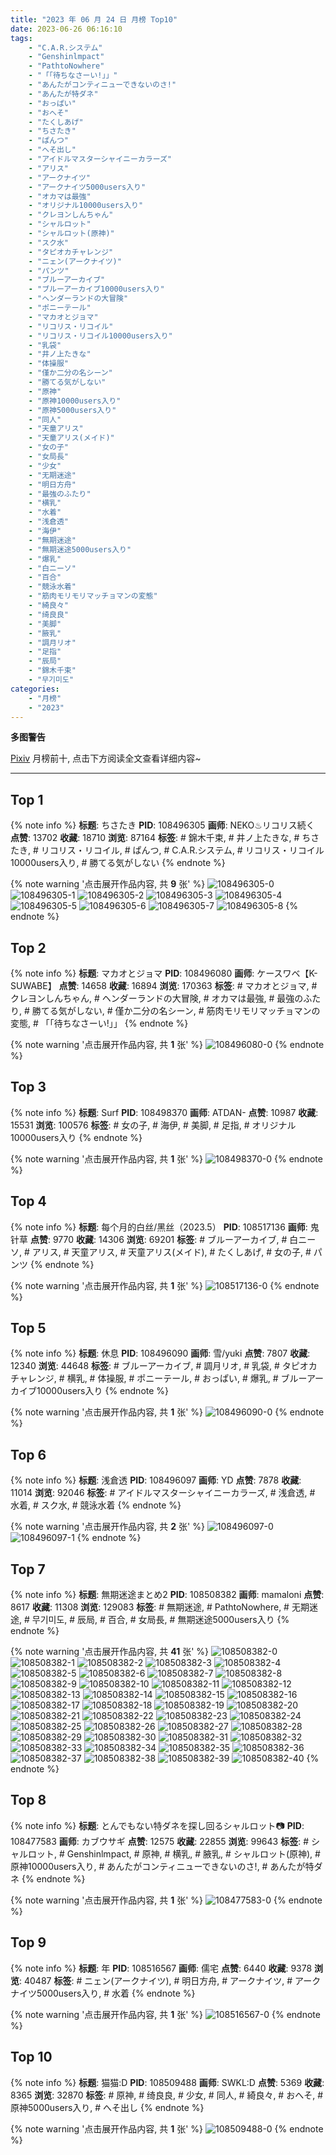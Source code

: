 ```yaml
---
title: "2023 年 06 月 24 日 月榜 Top10"
date: 2023-06-26 06:16:10
tags:
    - "C.A.R.システム"
    - "Genshinlmpact"
    - "PathtoNowhere"
    - "「「待ちなさーい!」」"
    - "あんたがコンティニューできないのさ!"
    - "あんたが特ダネ"
    - "おっぱい"
    - "おへそ"
    - "たくしあげ"
    - "ちさたき"
    - "ぱんつ"
    - "へそ出し"
    - "アイドルマスターシャイニーカラーズ"
    - "アリス"
    - "アークナイツ"
    - "アークナイツ5000users入り"
    - "オカマは最強"
    - "オリジナル10000users入り"
    - "クレヨンしんちゃん"
    - "シャルロット"
    - "シャルロット(原神)"
    - "スク水"
    - "タピオカチャレンジ"
    - "ニェン(アークナイツ)"
    - "パンツ"
    - "ブルーアーカイブ"
    - "ブルーアーカイブ10000users入り"
    - "ヘンダーランドの大冒険"
    - "ポニーテール"
    - "マカオとジョマ"
    - "リコリス・リコイル"
    - "リコリス・リコイル10000users入り"
    - "乳袋"
    - "井ノ上たきな"
    - "体操服"
    - "僅か二分の名シーン"
    - "勝てる気がしない"
    - "原神"
    - "原神10000users入り"
    - "原神5000users入り"
    - "同人"
    - "天童アリス"
    - "天童アリス(メイド)"
    - "女の子"
    - "女局長"
    - "少女"
    - "无期迷途"
    - "明日方舟"
    - "最強のふたり"
    - "横乳"
    - "水着"
    - "浅倉透"
    - "海伊"
    - "無期迷途"
    - "無期迷途5000users入り"
    - "爆乳"
    - "白ニーソ"
    - "百合"
    - "競泳水着"
    - "筋肉モリモリマッチョマンの変態"
    - "綺良々"
    - "绮良良"
    - "美脚"
    - "腋乳"
    - "調月リオ"
    - "足指"
    - "辰局"
    - "錦木千束"
    - "무기미도"
categories:
    - "月榜"
    - "2023"
---
```


<i class="fa fa-triangle-exclamation"></i>**多图警告**<i class="fa fa-triangle-exclamation"></i>

[Pixiv](https://www.pixiv.net/) 月榜前十, 点击下方阅读全文查看详细内容~

<!-- more -->

---

## Top 1

{% note info %}
**标题**: ちさたき
**PID**: 108496305 **画师**: NEKO♨リコリス続く
**点赞**: 13702 **收藏**: 18710 **浏览**: 87164
**标签**: # 錦木千束, # 井ノ上たきな, # ちさたき, # リコリス・リコイル, # ぱんつ, # C.A.R.システム, # リコリス・リコイル10000users入り, # 勝てる気がしない
{% endnote %}

{% note warning '点击展开作品内容, 共 **9** 张' %}
![108496305-0](https://i.pixiv.re/img-original/img/2023/06/06/01/12/12/108496305_p0.jpg)
![108496305-1](https://i.pixiv.re/img-original/img/2023/06/06/01/12/12/108496305_p1.jpg)
![108496305-2](https://i.pixiv.re/img-original/img/2023/06/06/01/12/12/108496305_p2.jpg)
![108496305-3](https://i.pixiv.re/img-original/img/2023/06/06/01/12/12/108496305_p3.jpg)
![108496305-4](https://i.pixiv.re/img-original/img/2023/06/06/01/12/12/108496305_p4.jpg)
![108496305-5](https://i.pixiv.re/img-original/img/2023/06/06/01/12/12/108496305_p5.jpg)
![108496305-6](https://i.pixiv.re/img-original/img/2023/06/06/01/12/12/108496305_p6.jpg)
![108496305-7](https://i.pixiv.re/img-original/img/2023/06/06/01/12/12/108496305_p7.jpg)
![108496305-8](https://i.pixiv.re/img-original/img/2023/06/06/01/12/12/108496305_p8.jpg)
{% endnote %}

## Top 2

{% note info %}
**标题**: マカオとジョマ
**PID**: 108496080 **画师**: ケースワベ【K-SUWABE】
**点赞**: 14658 **收藏**: 16894 **浏览**: 170363
**标签**: # マカオとジョマ, # クレヨンしんちゃん, # ヘンダーランドの大冒険, # オカマは最強, # 最強のふたり, # 勝てる気がしない, # 僅か二分の名シーン, # 筋肉モリモリマッチョマンの変態, # 「「待ちなさーい!」」
{% endnote %}

{% note warning '点击展开作品内容, 共 **1** 张' %}
![108496080-0](https://i.pixiv.re/img-original/img/2023/05/28/00/01/13/108496080_p0.jpg)
{% endnote %}

## Top 3

{% note info %}
**标题**: Surf
**PID**: 108498370 **画师**: ATDAN-
**点赞**: 10987 **收藏**: 15531 **浏览**: 100576
**标签**: # 女の子, # 海伊, # 美脚, # 足指, # オリジナル10000users入り
{% endnote %}

{% note warning '点击展开作品内容, 共 **1** 张' %}
![108498370-0](https://i.pixiv.re/img-original/img/2023/05/28/17/34/16/108498370_p0.jpg)
{% endnote %}

## Top 4

{% note info %}
**标题**: 每个月的白丝/黑丝（2023.5）
**PID**: 108517136 **画师**: 鬼针草
**点赞**: 9770 **收藏**: 14306 **浏览**: 69201
**标签**: # ブルーアーカイブ, # 白ニーソ, # アリス, # 天童アリス, # 天童アリス(メイド), # たくしあげ, # 女の子, # パンツ
{% endnote %}

{% note warning '点击展开作品内容, 共 **1** 张' %}
![108517136-0](https://i.pixiv.re/img-original/img/2023/05/28/18/18/07/108517136_p0.jpg)
{% endnote %}

## Top 5

{% note info %}
**标题**: 休息
**PID**: 108496090 **画师**: 雪/yuki
**点赞**: 7807 **收藏**: 12340 **浏览**: 44648
**标签**: # ブルーアーカイブ, # 調月リオ, # 乳袋, # タピオカチャレンジ, # 横乳, # 体操服, # ポニーテール, # おっぱい, # 爆乳, # ブルーアーカイブ10000users入り
{% endnote %}

{% note warning '点击展开作品内容, 共 **1** 张' %}
![108496090-0](https://i.pixiv.re/img-original/img/2023/05/28/00/01/17/108496090_p0.jpg)
{% endnote %}

## Top 6

{% note info %}
**标题**: 浅倉透
**PID**: 108496097 **画师**: YD
**点赞**: 7878 **收藏**: 11014 **浏览**: 92046
**标签**: # アイドルマスターシャイニーカラーズ, # 浅倉透, # 水着, # スク水, # 競泳水着
{% endnote %}

{% note warning '点击展开作品内容, 共 **2** 张' %}
![108496097-0](https://i.pixiv.re/img-original/img/2023/05/28/00/01/20/108496097_p0.jpg)
![108496097-1](https://i.pixiv.re/img-original/img/2023/05/28/00/01/20/108496097_p1.jpg)
{% endnote %}

## Top 7

{% note info %}
**标题**: 無期迷途まとめ2
**PID**: 108508382 **画师**: mamaloni
**点赞**: 8617 **收藏**: 11308 **浏览**: 129083
**标签**: # 無期迷途, # PathtoNowhere, # 无期迷途, # 무기미도, # 辰局, # 百合, # 女局長, # 無期迷途5000users入り
{% endnote %}

{% note warning '点击展开作品内容, 共 **41** 张' %}
![108508382-0](https://i.pixiv.re/img-original/img/2023/05/28/12/10/56/108508382_p0.png)
![108508382-1](https://i.pixiv.re/img-original/img/2023/05/28/12/10/56/108508382_p1.png)
![108508382-2](https://i.pixiv.re/img-original/img/2023/05/28/12/10/56/108508382_p2.png)
![108508382-3](https://i.pixiv.re/img-original/img/2023/05/28/12/10/56/108508382_p3.png)
![108508382-4](https://i.pixiv.re/img-original/img/2023/05/28/12/10/56/108508382_p4.png)
![108508382-5](https://i.pixiv.re/img-original/img/2023/05/28/12/10/56/108508382_p5.png)
![108508382-6](https://i.pixiv.re/img-original/img/2023/05/28/12/10/56/108508382_p6.png)
![108508382-7](https://i.pixiv.re/img-original/img/2023/05/28/12/10/56/108508382_p7.png)
![108508382-8](https://i.pixiv.re/img-original/img/2023/05/28/12/10/56/108508382_p8.png)
![108508382-9](https://i.pixiv.re/img-original/img/2023/05/28/12/10/56/108508382_p9.png)
![108508382-10](https://i.pixiv.re/img-original/img/2023/05/28/12/10/56/108508382_p10.png)
![108508382-11](https://i.pixiv.re/img-original/img/2023/05/28/12/10/56/108508382_p11.png)
![108508382-12](https://i.pixiv.re/img-original/img/2023/05/28/12/10/56/108508382_p12.png)
![108508382-13](https://i.pixiv.re/img-original/img/2023/05/28/12/10/56/108508382_p13.png)
![108508382-14](https://i.pixiv.re/img-original/img/2023/05/28/12/10/56/108508382_p14.png)
![108508382-15](https://i.pixiv.re/img-original/img/2023/05/28/12/10/56/108508382_p15.png)
![108508382-16](https://i.pixiv.re/img-original/img/2023/05/28/12/10/56/108508382_p16.png)
![108508382-17](https://i.pixiv.re/img-original/img/2023/05/28/12/10/56/108508382_p17.png)
![108508382-18](https://i.pixiv.re/img-original/img/2023/05/28/12/10/56/108508382_p18.png)
![108508382-19](https://i.pixiv.re/img-original/img/2023/05/28/12/10/56/108508382_p19.png)
![108508382-20](https://i.pixiv.re/img-original/img/2023/05/28/12/10/56/108508382_p20.png)
![108508382-21](https://i.pixiv.re/img-original/img/2023/05/28/12/10/56/108508382_p21.png)
![108508382-22](https://i.pixiv.re/img-original/img/2023/05/28/12/10/56/108508382_p22.png)
![108508382-23](https://i.pixiv.re/img-original/img/2023/05/28/12/10/56/108508382_p23.png)
![108508382-24](https://i.pixiv.re/img-original/img/2023/05/28/12/10/56/108508382_p24.png)
![108508382-25](https://i.pixiv.re/img-original/img/2023/05/28/12/10/56/108508382_p25.png)
![108508382-26](https://i.pixiv.re/img-original/img/2023/05/28/12/10/56/108508382_p26.png)
![108508382-27](https://i.pixiv.re/img-original/img/2023/05/28/12/10/56/108508382_p27.png)
![108508382-28](https://i.pixiv.re/img-original/img/2023/05/28/12/10/56/108508382_p28.png)
![108508382-29](https://i.pixiv.re/img-original/img/2023/05/28/12/10/56/108508382_p29.png)
![108508382-30](https://i.pixiv.re/img-original/img/2023/05/28/12/10/56/108508382_p30.png)
![108508382-31](https://i.pixiv.re/img-original/img/2023/05/28/12/10/56/108508382_p31.png)
![108508382-32](https://i.pixiv.re/img-original/img/2023/05/28/12/10/56/108508382_p32.png)
![108508382-33](https://i.pixiv.re/img-original/img/2023/05/28/12/10/56/108508382_p33.png)
![108508382-34](https://i.pixiv.re/img-original/img/2023/05/28/12/10/56/108508382_p34.png)
![108508382-35](https://i.pixiv.re/img-original/img/2023/05/28/12/10/56/108508382_p35.png)
![108508382-36](https://i.pixiv.re/img-original/img/2023/05/28/12/10/56/108508382_p36.png)
![108508382-37](https://i.pixiv.re/img-original/img/2023/05/28/12/10/56/108508382_p37.png)
![108508382-38](https://i.pixiv.re/img-original/img/2023/05/28/12/10/56/108508382_p38.png)
![108508382-39](https://i.pixiv.re/img-original/img/2023/05/28/12/10/56/108508382_p39.png)
![108508382-40](https://i.pixiv.re/img-original/img/2023/05/28/12/10/56/108508382_p40.png)
{% endnote %}

## Top 8

{% note info %}
**标题**: とんでもない特ダネを探し回るシャルロット📷
**PID**: 108477583 **画师**: カブウサギ
**点赞**: 12575 **收藏**: 22855 **浏览**: 99643
**标签**: # シャルロット, # Genshinlmpact, # 原神, # 横乳, # 腋乳, # シャルロット(原神), # 原神10000users入り, # あんたがコンティニューできないのさ!, # あんたが特ダネ
{% endnote %}

{% note warning '点击展开作品内容, 共 **1** 张' %}
![108477583-0](https://i.pixiv.re/img-original/img/2023/05/27/12/07/35/108477583_p0.jpg)
{% endnote %}

## Top 9

{% note info %}
**标题**: 年
**PID**: 108516567 **画师**: 儒宅
**点赞**: 6440 **收藏**: 9378 **浏览**: 40487
**标签**: # ニェン(アークナイツ), # 明日方舟, # アークナイツ, # アークナイツ5000users入り, # 水着
{% endnote %}

{% note warning '点击展开作品内容, 共 **1** 张' %}
![108516567-0](https://i.pixiv.re/img-original/img/2023/05/28/18/00/13/108516567_p0.jpg)
{% endnote %}

## Top 10

{% note info %}
**标题**: 猫猫:D
**PID**: 108509488 **画师**: SWKL:D
**点赞**: 5369 **收藏**: 8365 **浏览**: 32870
**标签**: # 原神, # 绮良良, # 少女, # 同人, # 綺良々, # おへそ, # 原神5000users入り, # へそ出し
{% endnote %}

{% note warning '点击展开作品内容, 共 **1** 张' %}
![108509488-0](https://i.pixiv.re/img-original/img/2023/05/28/13/02/59/108509488_p0.jpg)
{% endnote %}
